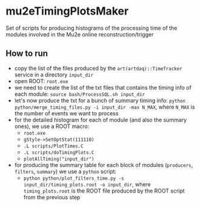# mu2eTimingPlotsMaker
Set of scripts for producing histograms of the processing time of the modules involved in the Mu2e online reconstruction/trigger

## How to run
- copy the list of the files produced by the `art(artdaq)::TimeTracker` service in a directory `input_dir`
- open ROOT: `root.exe`
- we need to create the list of the txt files that contains the timing info of each module: `source bash/ProcessSQL.sh input_dir`
- let's now produce the txt for a bunch of summary timing info: `python python/merge_timing_files.py -i input_dir -max N_MAX`, where `N_MAX` is the number of events we want to process
- for the detailed histogram for each of module (and also the summary ones), we use a ROOT macro:
  - `root.exe`
  - `gStyle->SetOptStat(111110)`
  - `.L scripts/PlotTimes.C`
  - `.L scripts/doTimingPlots.C`
  - `plotAllTiming("input_dir")`
- for producing the summary table for each block of modules (`producers`, `filters`, `summary`) we use a `python` script:
  - `python python/plot_filters_time.py -s input_dir/timing_plots.root -o input_dir`, where `timing_plots.root` is the ROOT file produced by the ROOT script from the previous step
